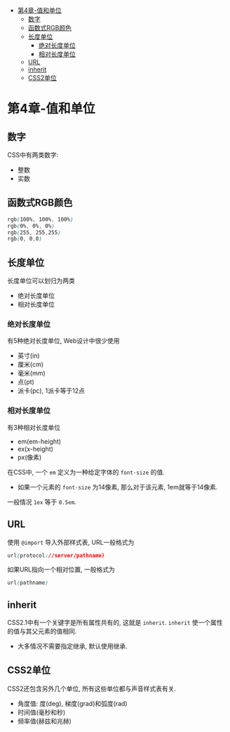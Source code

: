 - [第4章-值和单位](#sec-1)
  - [数字](#sec-1-1)
  - [函数式RGB颜色](#sec-1-2)
  - [长度单位](#sec-1-3)
    - [绝对长度单位](#sec-1-3-1)
    - [相对长度单位](#sec-1-3-2)
  - [URL](#sec-1-4)
  - [inherit](#sec-1-5)
  - [CSS2单位](#sec-1-6)

# 第4章-值和单位<a id="sec-1"></a>

## 数字<a id="sec-1-1"></a>

CSS中有两类数字:

-   整数
-   实数

## 函数式RGB颜色<a id="sec-1-2"></a>

```css
rgb(100%, 100%, 100%)
rgb(0%, 0%, 0%)
rgb(255, 255,255)
rgb(0, 0,0)
```

## 长度单位<a id="sec-1-3"></a>

长度单位可以划归为两类

-   绝对长度单位
-   相对长度单位

### 绝对长度单位<a id="sec-1-3-1"></a>

有5种绝对长度单位, Web设计中很少使用

-   英寸(in)
-   厘米(cm)
-   毫米(mm)
-   点(pt)
-   派卡(pc), 1派卡等于12点

### 相对长度单位<a id="sec-1-3-2"></a>

有3种相对长度单位

-   em(em-height)
-   ex(x-height)
-   px(像素)

在CSS中, 一个 `em` 定义为一种给定字体的 `font-size` 的值.

-   如果一个元素的 `font-size` 为14像素, 那么对于该元素, 1em就等于14像素.

一般情况 `1ex` 等于 `0.5em`.

## URL<a id="sec-1-4"></a>

使用 `@import` 导入外部样式表, URL一般格式为

```css
url(protocol://server/pathname)
```

如果URL指向一个相对位置, 一般格式为

```css
url(pathname)
```

## inherit<a id="sec-1-5"></a>

CSS2.1中有一个关键字是所有属性共有的, 这就是 `inherit`. `inherit` 使一个属性的值与其父元素的值相同.

-   大多情况不需要指定继承, 默认使用继承.

## CSS2单位<a id="sec-1-6"></a>

CSS2还包含另外几个单位, 所有这些单位都与声音样式表有关.

-   角度值: 度(deg), 梯度(grad)和弧度(rad)
-   时间值(毫秒和秒)
-   频率值(赫兹和兆赫)
